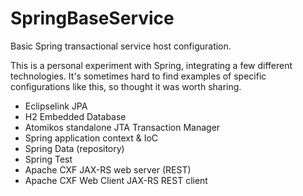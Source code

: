 SpringBaseService
=================

Basic Spring transactional service host configuration.

This is a personal experiment with Spring, integrating a few different technologies. It's sometimes hard to find examples of specific configurations like this, so thought it was worth sharing.

* Eclipselink JPA
* H2 Embedded Database
* Atomikos standalone JTA Transaction Manager
* Spring application context & IoC
* Spring Data (repository)
* Spring Test
* Apache CXF JAX-RS web server (REST)
* Apache CXF Web Client JAX-RS REST client
